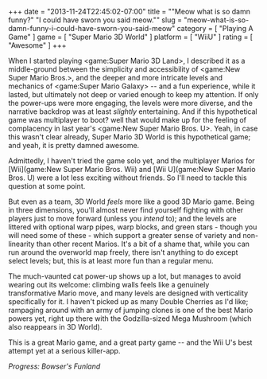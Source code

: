 +++
date = "2013-11-24T22:45:02-07:00"
title = "\"Meow what is so damn funny?\" \"I could have sworn you said meow.\""
slug = "meow-what-is-so-damn-funny-i-could-have-sworn-you-said-meow"
category = [ "Playing A Game" ]
game = [ "Super Mario 3D World" ]
platform = [ "WiiU" ]
rating = [ "Awesome" ]
+++

When I started playing <game:Super Mario 3D Land>, I described it as a middle-ground between the simplicity and accessibility of <game:New Super Mario Bros.>, and the deeper and more intricate levels and mechanics of <game:Super Mario Galaxy> -- and a fun experience, while it lasted, but ultimately not deep or varied enough to keep my attention.  If only the power-ups were more engaging, the levels were more diverse, and the narrative backdrop was at least <i>slightly</i> entertaining.  And if this hypothetical game was multiplayer to boot? well that would make up for the feeling of complacency in last year's <game:New Super Mario Bros. U>.  Yeah, in case this wasn't clear already, Super Mario 3D World is this hypothetical game; and yeah, it is pretty damned awesome.

Admittedly, I haven't tried the game solo yet, and the multiplayer Marios for [Wii](game:New Super Mario Bros. Wii) and [Wii U](game:New Super Mario Bros. U) were a lot less exciting without friends.  So I'll need to tackle this question at some point.

But even as a team, 3D World <i>feels</i> more like a good 3D Mario game.  Being in three dimensions, you'll almost never find yourself fighting with other players just to move forward (unless you <i>intend</i> to); and the levels are littered with optional warp pipes, warp blocks, and green stars - though you will need some of these - which support a greater sense of variety and non-linearity than other recent Marios.  It's a bit of a shame that, while you can run around the overworld map freely, there isn't anything to do except select levels; but, this is at least more fun than a regular menu.

The much-vaunted cat power-up shows up a lot, but manages to avoid wearing out its welcome: climbing walls feels like a genuinely transformative Mario move, and many levels are designed with verticality specifically for it.  I haven't picked up as many Double Cherries as I'd like; rampaging around with an army of jumping clones is one of the best Mario powers yet, right up there with the Godzilla-sized Mega Mushroom (which also reappears in 3D World).

This is a great Mario game, and a great party game -- and the Wii U's best attempt yet at a serious killer-app.

<i>Progress: Bowser's Funland</i>